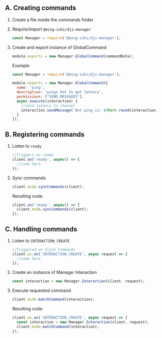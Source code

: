 ## A. Creating commands

1. Create a file inside the commands folder

2. Require/import `@ming-suhi/djs-manager`
    ```js
    const Manager = require('@ming-suhi/djs-manager');
    ```

3. Create and export instance of GlobalCommand
    ```js
    module.exports = new Manager.GlobalCommand(commandData);
    ```

    Example
    ```js
    const Manager = require('@ming-suhi/djs-manager');

    module.exports = new Manager.GlobalCommand({
      name: 'ping',
      description: 'pings bot to get latency',
      permissions: ["SEND_MESSAGES"],
      async execute(interaction) {
        //send latency to channel
        interaction.sendMessage(`Bot ping is: ${Math.round(interaction.client.ws.ping)}ms`);
      }
    });
    ```

## B. Registering commands

1. Listen to `ready`
    ```js
    //Triggers on ready
    client.on('ready', async() => {
      //code here
    });
    ```

2. Sync commands
    ```js
    client.msdm.syncCommands(client);
    ```

    Resulting code:
    ```js
    client.on('ready', async() => {
      client.msdm.syncCommands(client);
    });
    ```

## C. Handling commands

1. Listen to `INTERACTION_CREATE`
    ```js
    //Triggered on Slash Commands
    client.ws.on('INTERACTION_CREATE', async request => {
      //code here
    });
    ```

2. Create an instance of Manager Interaction
    ```js
    const interaction = new Manager.Interaction(client, request);
    ```

3. Execute requested command
    ```js
    client.msdm.matchCommand(interaction);
    ```

   Resulting code:
    ```js
    client.ws.on('INTERACTION_CREATE', async request => {
      const interaction = new Manager.Interaction(client, request);
      client.msdm.matchCommand(interaction);
    });
    ```